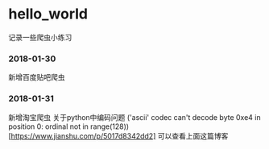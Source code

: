 # hello_world
记录一些爬虫小练习

### 2018-01-30
新增百度贴吧爬虫

### 2018-01-31
新增淘宝爬虫
关于python中编码问题
('ascii' codec can't decode byte 0xe4 in position 0: ordinal not in range(128))[https://www.jianshu.com/p/5017d8342dd2]
可以查看上面这篇博客

